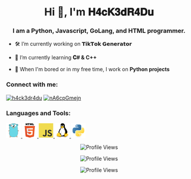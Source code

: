 <h1 align="center">Hi 👋, I'm 𝐇𝟒𝐜𝐊𝟑𝐝𝐑𝟒𝐃𝐮</h1>
<h3 align="center">I am a Python, Javascript, GoLang, and HTML programmer.</h3>

- 🛠️ I’m currently working on **𝗧𝗶𝗸𝗧𝗼𝗸 𝗚𝗲𝗻𝗲𝗿𝗮𝘁𝗼𝗿**

- 🌱 I’m currently learning **𝐂# & C++**

- 🚀 When I'm bored or in my free time, I work on **Python projects**

<h3 align="left">Connect with me:</h3>
<p align="left">
<a href="https://www.youtube.com/c/h4ck3dr4du" target="blank"><img align="center" src="https://raw.githubusercontent.com/rahuldkjain/github-profile-readme-generator/master/src/images/icons/Social/youtube.svg" alt="h4ck3dr4du" height="30" width="40" /></a>
<a href="https://discord.gg/nA6cpGmejn" target="blank"><img align="center" src="https://raw.githubusercontent.com/rahuldkjain/github-profile-readme-generator/master/src/images/icons/Social/discord.svg" alt="nA6cpGmejn" height="30" width="40" /></a>
</p>

<h3 align="left">Languages and Tools:</h3>
<p align="left"> <a href="https://golang.org" target="_blank" rel="noreferrer"> <img src="https://raw.githubusercontent.com/devicons/devicon/master/icons/go/go-original.svg" alt="go" width="40" height="40"/> </a> <a href="https://www.w3.org/html/" target="_blank" rel="noreferrer"> <img src="https://raw.githubusercontent.com/devicons/devicon/master/icons/html5/html5-original-wordmark.svg" alt="html5" width="40" height="40"/> </a> <a href="https://developer.mozilla.org/en-US/docs/Web/JavaScript" target="_blank" rel="noreferrer"> <img src="https://raw.githubusercontent.com/devicons/devicon/master/icons/javascript/javascript-original.svg" alt="javascript" width="40" height="40"/> </a> <a href="https://www.linux.org/" target="_blank" rel="noreferrer"> <img src="https://raw.githubusercontent.com/devicons/devicon/master/icons/linux/linux-original.svg" alt="linux" width="40" height="40"/> </a> <a href="https://www.python.org" target="_blank" rel="noreferrer"> <img src="https://raw.githubusercontent.com/devicons/devicon/master/icons/python/python-original.svg" alt="python" width="40" height="40"/> </a> </p>

<p align="center">
  <img src="https://api.visitorbadge.io/api/VisitorHit?user=H4cK3dR4Du&countColorcountColor&countColor=%23FF0000" alt="Profile Views">
</p>
<p align="center">
  <img src="https://img.shields.io/github/followers/H4cK3dR4Du?color=FF0000&style=for-the-badge&logo=github&label=Follow" alt="Profile Views">
</p>
<p align="center">
  <img src="https://img.shields.io/github/stars/H4cK3dR4Du?color=FF0000&style=for-the-badge&logo=github&label=Star" alt="Profile Views">
</p>
